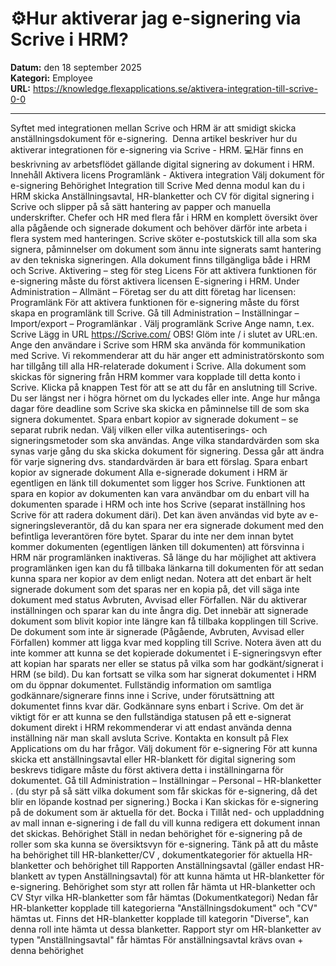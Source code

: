# ⚙️Hur aktiverar jag e-signering via Scrive i HRM?

**Datum:** den 18 september 2025  
**Kategori:** Employee  
**URL:** https://knowledge.flexapplications.se/aktivera-integration-till-scrive-0-0

---

Syftet med integrationen mellan Scrive och HRM är att smidigt skicka anställningsdokument för e-signering. 
Denna artikel beskriver hur du aktiverar integrationen för e-signering via Scrive - HRM.
💻Här finns en beskrivning av arbetsflödet gällande digital signering av dokument i HRM.
Innehåll
Aktivera licens
Programlänk - Aktivera integration
Välj dokument för e-signering
Behörighet
Integration till Scrive
Med denna modul kan du i HRM skicka Anställningsavtal, HR-blanketter och CV för digital signering i Scrive och slipper på så sätt hantering av papper och manuella underskrifter. Chefer och HR med flera får i HRM en komplett översikt över alla pågående och signerade dokument och behöver därför inte arbeta i flera system med hanteringen.
Scrive sköter e-postutskick till alla som ska signera, påminnelser om dokument som ännu inte signerats samt hantering av den tekniska signeringen. Alla dokument finns tillgängliga både i HRM och Scrive.
Aktivering – steg för steg
Licens
För att aktivera funktionen för e-signering måste du först aktivera licensen E-signering i HRM. Under
Administration – Allmänt – Företag
ser du att ditt företag har licensen:
Programlänk
För att aktivera funktionen för e-signering måste du först skapa en programlänk till Scrive.
Gå till
Administration – Inställningar – Import/export – Programlänkar
.
Välj programlänk
Scrive
Ange namn, t.ex. Scrive
Lägg in URL
https://Scrive.com/
OBS! Glöm inte / i slutet av URL:en.
Ange den
användare
i Scrive som HRM ska använda för kommunikation med Scrive. Vi rekommenderar att du här anger ett administratörskonto som har tillgång till alla HR-relaterade dokument i Scrive. Alla dokument som skickas för signering från HRM kommer vara kopplade till detta konto i Scrive.
Klicka på knappen
Test
för att se att du får en anslutning till Scrive. Du ser längst ner i högra hörnet om du lyckades eller inte.
Ange hur många
dagar före deadline
som Scrive ska skicka en påminnelse till de som ska signera dokumentet.
Spara enbart kopior av signerade dokument – se separat rubrik nedan.
Välj vilken eller vilka
autentiserings- och signeringsmetoder
som ska användas.
Ange vilka
standardvärden
som ska synas varje gång du ska skicka dokument för signering. Dessa går att ändra för varje signering dvs. standardvärden är bara ett förslag.
Spara enbart kopior av signerade dokument
Alla e-signerade dokument i HRM är egentligen en länk till dokumentet som ligger hos Scrive. Funktionen att spara en kopior av dokumenten kan vara användbar om du enbart vill ha dokumenten sparade i HRM och inte hos Scrive (separat inställning hos Scrive för att radera dokument däri). Det kan även användas vid byte av e-signeringsleverantör, då du kan spara ner era signerade dokument med den befintliga leverantören före bytet. Sparar du inte ner dem innan bytet kommer dokumenten (egentligen länken till dokumenten) att försvinna i HRM när programlänken inaktiveras. Så länge du har möjlighet att aktivera programlänken igen kan du få tillbaka länkarna till dokumenten för att sedan kunna spara ner kopior av dem enligt nedan.
Notera
att det
enbart är helt signerade dokument
som det sparas ner en kopia på, det vill säga inte dokument med status
Avbruten, Avvisad eller Förfallen. När du aktiverar inställningen och sparar kan du inte ångra dig. Det innebär att signerade dokument som blivit kopior inte längre kan få tillbaka kopplingen till Scrive. De dokument som inte är signerade (Pågående, Avbruten, Avvisad eller Förfallen) kommer att ligga kvar med koppling till Scrive.
Notera även att du
inte kommer att kunna se det kopierade dokumentet i E-signeringsvyn
efter att kopian har sparats ner eller se status på vilka som har godkänt/signerat i HRM (se bild). Du kan fortsatt se vilka som har signerat dokumentet i HRM om du öppnar dokumentet. Fullständig information om samtliga godkännare/signerare finns inne i Scrive, under förutsättning att dokumentet finns kvar där. Godkännare syns enbart i Scrive.
Om det är viktigt för er att kunna se den fullständiga statusen på ett e-signerat dokument direkt i HRM rekommenderar vi att endast använda denna inställning när man skall avsluta Scrive. Kontakta en konsult på Flex Applications om du har frågor.
Välj dokument för e-signering
För att kunna skicka ett anställningsavtal eller HR-blankett för digital signering som beskrevs tidigare måste du först aktivera detta i inställningarna för dokumentet.
Gå till
Administration – Inställningar – Personal – HR-blanketter
. (du styr på så sätt vilka dokument som får skickas för e-signering, då det blir en löpande kostnad per signering.)
Bocka i
Kan skickas för e-signering
på de dokument som är aktuella för det.
Bocka i
Tillåt ned- och uppladdning av mall innan e-signering
i de fall du vill kunna redigera ett dokument innan det skickas.
Behörighet
Ställ in nedan behörighet för e-signering på de roller som ska kunna se översiktsvyn för e-signering.
Tänk på att
du måste ha behörighet till
HR-blanketter/CV
,
dokumentkategorier
för aktuella HR-blanketter och behörighet till
Rapporten Anställningsavtal
(gäller endast HR-blankett av typen Anställningsavtal) för att kunna hämta ut HR-blanketter för e-signering.
Behörighet som styr att rollen får hämta ut HR-blanketter och CV
Styr vilka HR-blanketter som får hämtas (Dokumentkategori)
Nedan får HR-blanketter kopplade till kategorierna "Anställningsdokument" och "CV" hämtas ut. Finns det HR-blanketter kopplade till kategorin "Diverse", kan denna roll inte hämta ut dessa blanketter.
Rapport styr om HR-blanketter av typen "Anställningsavtal" får hämtas
För anställningsavtal krävs ovan + denna behörighet
